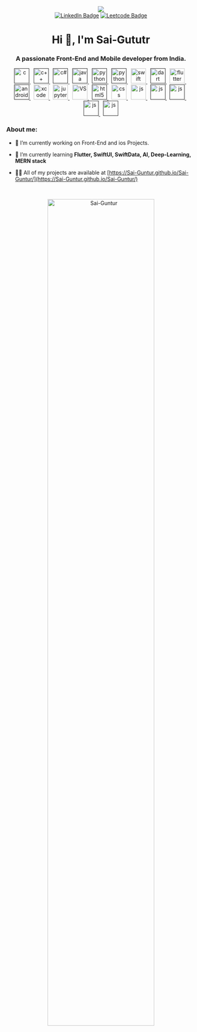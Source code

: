 <div id="header" align="center">
  <img src="https://media.giphy.com/media/3kPDmoWdBpQPNhCnUG/giphy.gif"  />
</div>

<div id="badges" align="center">
 <a href="https://www.linkedin.com/in/sai-sree-guntur-03b595225" target="blank"><img src="https://img.shields.io/badge/LinkedIn-blue?style=for-the-badge&logo=linkedin&logoColor=white" alt="LinkedIn Badge"/><a/>
 <!-- <a href="https://www.hackerrank.com/ram7767" target="blank"> <img src="https://img.shields.io/badge/Hackerrank-lightgreen?style=for-the-badge&logo=hackerrank&logoColor=white" alt="Hackerrank Badge"/></a> -->
 <a href="https://leetcode.com/saisree_guntur/" target="blank"> <img src="https://img.shields.io/badge/Leetcode-yellow?style=for-the-badge&logo=leetcode&logoColor=white" alt="Leetcode Badge"/></a>
</div>

<h1 align="center">Hi 👋, I'm Sai-Gututr</h1>
<h3 align="center">A passionate Front-End and Mobile developer from India.</h3>


<p align="center"> 
  
  <a href="" target="_blank" rel="noreferrer"> 
    <img src="https://cdn.jsdelivr.net/gh/devicons/devicon/icons/c/c-original.svg"  alt="c" width="40" height="40"/>
  </a>&nbsp;
  <a href="" target="_blank" rel="noreferrer"> 
  <img src="https://cdn.jsdelivr.net/gh/devicons/devicon/icons/cplusplus/cplusplus-original.svg" alt="c++" width="40" height="40"/> 
  </a>&nbsp;
   <a href="" target="_blank" rel="noreferrer"> 
     <img src="https://cdn.jsdelivr.net/gh/devicons/devicon/icons/csharp/csharp-original.svg" alt="c#" width="40" height="40"/> 
  </a>&nbsp;
 <a href="" target="_blank" rel="noreferrer"> 
     <img src="https://cdn.jsdelivr.net/gh/devicons/devicon/icons/java/java-original.svg" alt="java" width="40" height="40"/> 
  </a>&nbsp;
   <a href="" target="_blank" rel="noreferrer"> 
     <img src="https://cdn.jsdelivr.net/gh/devicons/devicon/icons/python/python-original.svg" alt="python" width="40" height="40"/> 
  </a>&nbsp;
   <a href="" target="_blank" rel="noreferrer"> 
       <img src="https://cdn.jsdelivr.net/gh/devicons/devicon/icons/django/django-plain.svg" alt="python" width="40" height="40"/> 
  </a>&nbsp;          
  <a href="https://developer.apple.com/swift/" target="_blank" rel="noreferrer">
    <img src="https://cdn.jsdelivr.net/gh/devicons/devicon/icons/swift/swift-original.svg"  alt="swift" width="40" height="40"/>
  </a>&nbsp;
  <a href="" target="_blank" rel="noreferrer"> 
    <img src="https://cdn.jsdelivr.net/gh/devicons/devicon/icons/dart/dart-original.svg" alt="dart" width="40" height="40"/> 
  </a>&nbsp;
  <a href="https://flutter.dev" target="_blank" rel="noreferrer"> 
    <img src="https://www.vectorlogo.zone/logos/flutterio/flutterio-icon.svg" alt="flutter" width="40" height="40"/> 
  </a> &nbsp;
  <a href="" target="_blank" rel="noreferrer"> 
          <img src="https://cdn.jsdelivr.net/gh/devicons/devicon/icons/androidstudio/androidstudio-original.svg" 
           alt="android" width="40" height="40"/> 
  </a>&nbsp;
  <a href="https://www.w3.org/html/" target="_blank" rel="noreferrer"> 
    <img src="https://cdn.jsdelivr.net/gh/devicons/devicon/icons/xcode/xcode-original.svg" alt="xcode" width="40" height="40"/>
  </a> &nbsp;
  <a href="https://jupyter.org/" target="_blank" rel="noreferrer">
    <img src="https://cdn.jsdelivr.net/gh/devicons/devicon/icons/jupyter/jupyter-original-wordmark.svg" alt="jupyter notes" width="40" height="40"/>
  </a>&nbsp;
  <a href="https://code.visualstudio.com/" target="_blank" rel="noreferrer">
  <img src="https://cdn.jsdelivr.net/gh/devicons/devicon/icons/vscode/vscode-original.svg" alt="VS" width="40" height="40"/>
  </a>&nbsp;
  <a href="" target="_blank" rel="noreferrer"> 
   <img src="https://cdn.jsdelivr.net/gh/devicons/devicon/icons/html5/html5-original.svg" alt="html5" width="40" height="40"/> 
  </a>&nbsp; 
  <a href="https://developer.mozilla.org/en-US/docs/Web/css" target="_blank" rel="noreferrer">
    <img src="https://cdn.jsdelivr.net/gh/devicons/devicon/icons/css3/css3-original.svg"  alt="css" width="40" height="40"/>      
  </a>&nbsp;
  <a href="https://developer.mozilla.org/en-US/docs/Web/JavaScript" target="_blank" rel="noreferrer">
    <img src="https://cdn.jsdelivr.net/gh/devicons/devicon/icons/javascript/javascript-original.svg"  alt="js" width="40" height="40"/>      
  </a>&nbsp;
 <a href="" target="_blank" rel="noreferrer">
     <img src="https://cdn.jsdelivr.net/gh/devicons/devicon/icons/linux/linux-original.svg"  alt="js" width="40" height="40"/>      
  </a>&nbsp;         
  <a href="" target="_blank" rel="noreferrer">
    <img src="https://cdn.jsdelivr.net/gh/devicons/devicon/icons/firebase/firebase-plain.svg"    alt="js" width="40" height="40"/>      
  </a>&nbsp;
  <a href="" target="_blank" rel="noreferrer">
    <img src="https://upload.wikimedia.org/wikipedia/commons/a/a7/React-icon.svg"    alt="js" width="40" height="40"/>      
  </a>&nbsp;
  <a href="" target="_blank" rel="noreferrer">
    <img src="https://upload.wikimedia.org/wikipedia/commons/d/d5/Tailwind_CSS_Logo.svg" alt="js" width="40" height="40"/>      
  </a>
 
            
  </p>


<h3 align="left">About me:</h3>

- 🔭 I’m currently working on Front-End and ios Projects.

- 🌱 I’m currently learning **Flutter, SwiftUI, SwiftData, AI, Deep-Learning, MERN stack**

- 👨‍💻 All of my projects are available at [https://Sai-Guntur.github.io/Sai-Guntur/](https://Sai-Guntur.github.io/Sai-Guntur/)



<br>

<p align="center"><img align="center" src="https://github-readme-stats.vercel.app/api/top-langs?username=Sai-Guntur&show_icons=true&locale=en&layout=compact" alt="Sai-Guntur" width="75%"/></p>
